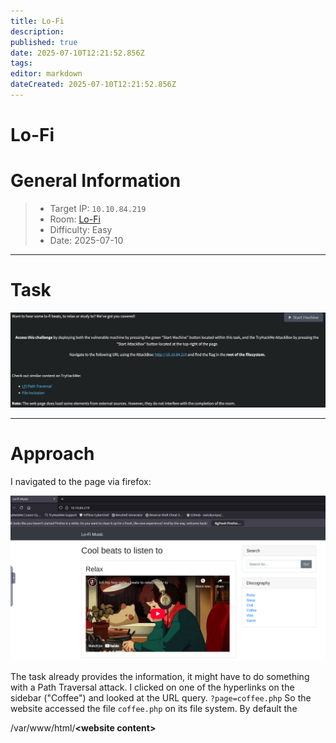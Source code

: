 ```yaml
---
title: Lo-Fi
description: 
published: true
date: 2025-07-10T12:21:52.856Z
tags: 
editor: markdown
dateCreated: 2025-07-10T12:21:52.856Z
---
```


# Lo-Fi

# General Information

> - Target IP: `10.10.84.219`
> - Room: [Lo-Fi](https://tryhackme.com/room/lofi)
> - Difficulty: Easy
> - Date: 2025-07-10

---

# Task
![lofi_1.png](/thm/ctf/lofi_1.png)

---

# Approach
I navigated to the page via firefox:

![lofi_2.png](/thm/ctf/lofi_2.png)

The task already provides the information, it might have to do something with a Path Traversal attack.
I clicked on one of the hyperlinks on the sidebar ("Coffee") and looked at the URL query.
`?page=coffee.php`
So the website accessed the file `coffee.php` on its file system. By default the 

/var/www/html/**\<website content>**


